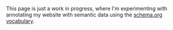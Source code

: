 This page is just a work in progress, where I'm experimenting with annotating my website with semantic data using the [schema.org vocabulary](httpa://schema.org).